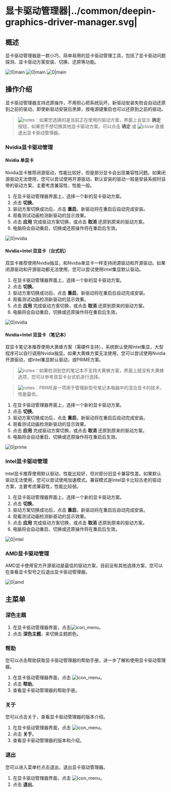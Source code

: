 # 显卡驱动管理器|../common/deepin-graphics-driver-manager.svg|

## 概述

显卡驱动管理器是一款小巧、简单易用的显卡驱动管理工具，包括了显卡驱动问题探测、显卡驱动方案安装、切换、还原等功能。

 ![0|main](jpg/intel.jpg)
 ![0|main](jpg/main2.jpg)
 ![0|main](jpg/main3.jpg)

## 操作介绍

显卡驱动管理器支持还原操作，不用担心把系统玩坏。新驱动安装失败会自动还原到之前的驱动，即使新驱动安装后黑屏，按电源键重启也可以还原到之前的驱动。

> ![notes](icon/notes.svg)：如果您选择的是当前正在使用的驱动方案，界面上会显示 **确定** 按钮，如果您不想切换其他显卡驱动方案，可以点击 **确定** 或 ![close](icon/close.svg) 直接退出显卡驱动管理器。

### Nvidia显卡驱动管理

#### Nvidia 单显卡

Nvidia显卡推荐闭源驱动，性能比较好，但是部分显卡会出现兼容性问题。如果闭源驱动无法使用，您可以尝试使用开源驱动。默认安装的驱动一般是安装系统时自带的驱动方案，主要考虑兼容性，性能一般。

1. 在显卡驱动管理器界面上，选择一个新的显卡驱动方案。
2. 点击 **切换**。
3. 驱动方案切换成功后，点击 **重启**，新驱动将在重启后自动完成安装。
4. 观看测试动画检测新驱动的显示效果。
5. 点击 **应用** 完成驱动方案切换，或点击 **取消** 还原到原来的驱动方案。
6. 电脑将会自动重启，切换或还原操作将在重启后生效。

 ![0|nvidia](jpg/nvidia.jpg)

#### Nvidia+Intel 双显卡（台式机）

双显卡推荐使用Nvidia独显，和Nvidia单显卡一样支持闭源驱动和开源驱动。如果闭源驱动和开源驱动都无法使用，您可以尝试使用Intel集显默认驱动。

1. 在显卡驱动管理器界面上，选择一个新的显卡驱动方案。
2. 点击 **切换**。
3. 驱动方案切换成功后，点击 **重启**，新驱动将在重启后自动完成安装。
4. 观看测试动画检测新驱动的显示效果。
5. 点击 **应用** 完成驱动方案切换，或点击 **取消** 还原到原来的驱动方案。
6. 电脑将会自动重启，切换或还原操作将在重启后生效。

 ![0|nvidia](jpg/ni.jpg)

#### Nvidia+Intel 双显卡（笔记本）

双显卡笔记本推荐使用大黄蜂方案（需硬件支持），系统默认使用Intel集显，大型程序可以自行调用Nvidia独显。如果大黄蜂方案无法使用，您可以尝试使用Nvidia开源驱动，或Intel集显默认驱动，或PRIME方案。

> ![notes](icon/notes.svg)：如果检测到您的笔记本不支持大黄蜂方案，界面上就没有大黄蜂选项，您可以参考双显卡台式机进行选择。

> ![notes](icon/notes.svg)：PRIME是一项用于管理新型号笔记本电脑中的混合显卡的技术，性能最优。

1. 在显卡驱动管理器界面上，选择一个新的显卡驱动方案。
2. 点击 **切换**。
3. 驱动方案切换成功后，点击 **重启**，新驱动将在重启后自动完成安装。
4. 观看测试动画检测新驱动的显示效果。
5. 点击 **应用** 完成驱动方案切换，或点击 **取消** 还原到原来的驱动方案。
6. 电脑将会自动重启，切换或还原操作将在重启后生效。

 ![0|prime](jpg/prime.jpg)

### Intel显卡驱动管理

Intel显卡推荐使用默认驱动，性能比较好，但对部分旧显卡兼容性差。如果默认驱动无法使用，您可以尝试使用加速模式。兼容模式是Intel显卡比较古老的驱动方案，主要考虑兼容性，性能比较弱。

1. 在显卡驱动管理器界面上，选择一个新的显卡驱动方案。
2. 点击 **切换**。
3. 驱动方案切换成功后，点击 **重启**，新驱动将在重启后自动完成安装。
4. 观看测试动画检测新驱动的显示效果。
5. 点击 **应用** 完成驱动方案切换，或点击 **取消** 还原到原来的驱动方案。
6. 电脑将会自动重启，切换或还原操作将在重启后生效。

 ![0|intel](jpg/intel.jpg)

### AMD显卡驱动管理

AMD显卡使用官方开源驱动是最佳的驱动方案，目前没有其他选择方案，您可以在查看显卡型号之后退出显卡驱动管理器。

 ![0|amd](jpg/amd.jpg)

## 主菜单

### 深色主题
1. 在显卡驱动管理器界面，点击![icon_menu](icon/icon_menu.svg)。
2. 点击 **深色主题**，来切换主题颜色。

### 帮助

您可以点击帮助获取显卡驱动管理器的帮助手册，进一步了解和使用显卡驱动管理器。

1. 在显卡驱动管理器界面，点击 ![icon_menu](icon/icon_menu.svg)。
2. 点击 **帮助**。
3. 查看显卡驱动管理器的帮助手册。


### 关于

您可以点击关于，查看显卡驱动管理器的版本介绍。

1. 在显卡驱动管理器界面，点击 ![icon_menu](icon/icon_menu.svg)。
2. 点击 **关于**。
3. 查看显卡驱动管理器的版本和介绍。


### 退出

您可以进入菜单栏点击退出，退出显卡驱动管理器。

1. 在显卡驱动管理器界面，点击 ![icon_menu](icon/icon_menu.svg)。
2. 点击 **退出**。

